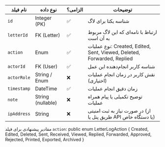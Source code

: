 |نام فیلد|نوع داده|الزامی؟|توضیحات|
|---|---|---|---|
|`id`|Integer (PK)|✅|شناسه یکتا برای لاگ|
|`letterId`|FK (Letter)|✅|ارتباط با نامه‌ای که این لاگ مربوط به آن است|
|`action`|Enum|✅|نوع عملیات: Created, Edited, Sent, Viewed, Deleted, Forwarded, Replied|
|`actorId`|FK (User)|✅|شناسه کاربر انجام‌دهنده این عمل|
|`actorRole`|String / Enum|❌|نقش کاربر در زمان انجام عملیات (اختیاری)|
|`timestamp`|DateTime|✅|زمان دقیق انجام عملیات|
|`note`|String (nullable)|❌|توضیح تکمیلی یا پیام همراه عملیات|
|`ipAddress`|String|❌|در صورت نیاز به ثبت امنیتی (از طریق پنل یا API یا دستگاه خاص)|


مقادیر پیشنهادی برای فیلد `action`:
public enum LetterLogAction {
    Created,
    Edited,
    Deleted,
    Sent,
    Received,
    Viewed,
    Replied,
    Forwarded,
    Approved,
    Rejected,
    Printed,
    Exported,
    Archived
}


